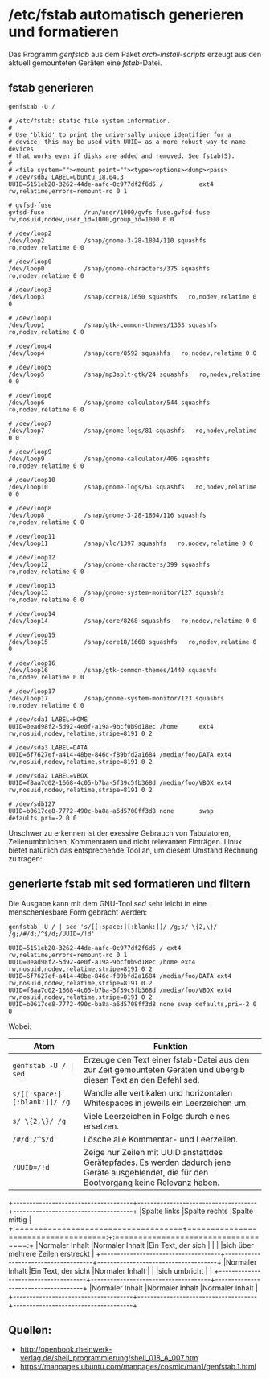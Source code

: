 # /etc/fstab automatisch generieren und formatieren

Das Programm *genfstab* aus dem Paket *arch-install-scripts* erzeugt aus den aktuell gemounteten Geräten eine *fstab*-Datei.

## fstab generieren

```
genfstab -U /

# /etc/fstab: static file system information.
#
# Use 'blkid' to print the universally unique identifier for a
# device; this may be used with UUID= as a more robust way to name devices
# that works even if disks are added and removed. See fstab(5).
#
# <file system=""><mount point=""><type><options><dump><pass>
# /dev/sdb2 LABEL=Ubuntu_18.04.3
UUID=5151eb20-3262-44de-aafc-0c977df2f6d5 /          ext4       rw,relatime,errors=remount-ro 0 1

# gvfsd-fuse
gvfsd-fuse           /run/user/1000/gvfs fuse.gvfsd-fuse rw,nosuid,nodev,user_id=1000,group_id=1000 0 0

# /dev/loop2
/dev/loop2           /snap/gnome-3-28-1804/110 squashfs   ro,nodev,relatime 0 0

# /dev/loop0
/dev/loop0           /snap/gnome-characters/375 squashfs   ro,nodev,relatime 0 0

# /dev/loop3
/dev/loop3           /snap/core18/1650 squashfs   ro,nodev,relatime 0 0

# /dev/loop1
/dev/loop1           /snap/gtk-common-themes/1353 squashfs   ro,nodev,relatime 0 0

# /dev/loop4
/dev/loop4           /snap/core/8592 squashfs   ro,nodev,relatime 0 0

# /dev/loop5
/dev/loop5           /snap/mp3splt-gtk/24 squashfs   ro,nodev,relatime 0 0

# /dev/loop6
/dev/loop6           /snap/gnome-calculator/544 squashfs   ro,nodev,relatime 0 0

# /dev/loop7
/dev/loop7           /snap/gnome-logs/81 squashfs   ro,nodev,relatime 0 0

# /dev/loop9
/dev/loop9           /snap/gnome-calculator/406 squashfs   ro,nodev,relatime 0 0

# /dev/loop10
/dev/loop10          /snap/gnome-logs/61 squashfs   ro,nodev,relatime 0 0

# /dev/loop8
/dev/loop8           /snap/gnome-3-28-1804/116 squashfs   ro,nodev,relatime 0 0

# /dev/loop11
/dev/loop11          /snap/vlc/1397 squashfs   ro,nodev,relatime 0 0

# /dev/loop12
/dev/loop12          /snap/gnome-characters/399 squashfs   ro,nodev,relatime 0 0

# /dev/loop13
/dev/loop13          /snap/gnome-system-monitor/127 squashfs   ro,nodev,relatime 0 0

# /dev/loop14
/dev/loop14          /snap/core/8268 squashfs   ro,nodev,relatime 0 0

# /dev/loop15
/dev/loop15          /snap/core18/1668 squashfs   ro,nodev,relatime 0 0

# /dev/loop16
/dev/loop16          /snap/gtk-common-themes/1440 squashfs   ro,nodev,relatime 0 0

# /dev/loop17
/dev/loop17          /snap/gnome-system-monitor/123 squashfs   ro,nodev,relatime 0 0

# /dev/sda1 LABEL=HOME
UUID=0ead98f2-5d92-4e0f-a19a-9bcf0b9d18ec /home      ext4       rw,nosuid,nodev,relatime,stripe=8191 0 2

# /dev/sda3 LABEL=DATA
UUID=6f7627ef-a414-48be-846c-f89bfd2a1684 /media/foo/DATA ext4       rw,nosuid,nodev,relatime,stripe=8191 0 2

# /dev/sda2 LABEL=VBOX
UUID=f8aa7d02-1668-4c05-b7ba-5f39c5fb368d /media/foo/VBOX ext4       rw,nosuid,nodev,relatime,stripe=8191 0 2

# /dev/sdb127
UUID=b0617ce8-7772-490c-ba8a-a6d5708ff3d8 none       swap       defaults,pri=-2 0 0
```

Unschwer zu erkennen ist der exessive Gebrauch von Tabulatoren, Zeilenumbrüchen, Kommentaren und nicht relevanten Einträgen.
Linux bietet natürlich das entsprechende Tool an, um diesem Umstand Rechnung zu tragen:

## generierte fstab mit sed formatieren und filtern

Die Ausgabe kann mit dem GNU-Tool *sed* sehr leicht in eine menschenlesbare Form gebracht werden:

```
genfstab -U / | sed 's/[[:space:][:blank:]]/ /g;s/ \{2,\}/ /g;/#/d;/^$/d;/UUID=/!d'

UUID=5151eb20-3262-44de-aafc-0c977df2f6d5 / ext4 rw,relatime,errors=remount-ro 0 1
UUID=0ead98f2-5d92-4e0f-a19a-9bcf0b9d18ec /home ext4 rw,nosuid,nodev,relatime,stripe=8191 0 2
UUID=6f7627ef-a414-48be-846c-f89bfd2a1684 /media/foo/DATA ext4 rw,nosuid,nodev,relatime,stripe=8191 0 2
UUID=f8aa7d02-1668-4c05-b7ba-5f39c5fb368d /media/foo/VBOX ext4 rw,nosuid,nodev,relatime,stripe=8191 0 2
UUID=b0617ce8-7772-490c-ba8a-a6d5708ff3d8 none swap defaults,pri=-2 0 0
```

Wobei:

| Atom | Funktion |
| ---------------------------- | - |
| `genfstab -U / \| sed`       | Erzeuge den Text einer fstab-Datei aus den zur Zeit gemounteten Geräten und übergib diesen Text an den Befehl sed. |
| `s/[[:space:][:blank:]]/ /g` |  Wandle alle vertikalen und horizontalen Whitespaces in jeweils ein Leerzeichen um. |
| `s/ \{2,\}/ /g`              | Viele Leerzeichen in Folge durch eines ersetzen. |
| `/#/d;/^$/d`                 | Lösche alle Kommentar- und Leerzeilen. |
| `/UUID=/!d`                  |  Zeige nur Zeilen mit UUID anstattdes Gerätepfades. Es werden dadurch jene Geräte ausgeblendet, die für den Bootvorgang keine Relevanz haben. |




+-------------------------------------+-------------------------------------+-------------------------------------+
|Spalte links                         |Spalte rechts                        |Spalte mittig                        | 
+:====================================+====================================:+:===================================:+
|Normaler Inhalt                      |Normaler Inhalt                      |Ein Text, der sich                   | 
|                                     |                                     |sich über mehrere Zeilen erstreckt   | 
+-------------------------------------+-------------------------------------+-------------------------------------+
|Normaler Inhalt                      |Ein Text, der sich\                  |Normaler Inhalt                      | 
|                                     |sich umbricht                        |                                     | 
+-------------------------------------+-------------------------------------+-------------------------------------+
|Normaler Inhalt                      |Normaler Inhalt                      |Normaler Inhalt                      | 
+-------------------------------------+-------------------------------------+-------------------------------------+




## Quellen:

* http://openbook.rheinwerk-verlag.de/shell_programmierung/shell_018_A_007.htm
* https://manpages.ubuntu.com/manpages/cosmic/man1/genfstab.1.html
